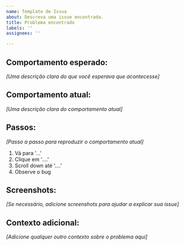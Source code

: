 ```yaml
---
name: Template de Issua
about: Descreva uma issue encontrada.
title: Problema encontrado
labels: ''
assignees: ''

---
```


## Comportamento esperado:
*[Uma descrição clara do que você esperava que acontecesse]*

## Comportamento atual:
*[Uma descrição clara do comportamento atual]*

## Passos:
*[Passo a passo para reproduzir o comportamento atual]*
1. Vá para '...'
2. Clique em '....'
3. Scroll down até '....'
4. Observe o bug

## Screenshots:
*[Se necessário, adicione screenshots para ajudar a explicar sua issue]*

## Contexto adicional:
*[Adicione qualquer outro contexto sobre o problema aqui]*

